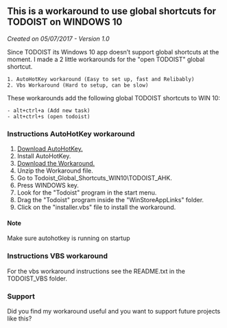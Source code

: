## This is a workaround to use global shortcuts for TODOIST on WINDOWS 10
*Created on 05/07/2017 - Version 1.0*

Since TODOIST its Windows 10 app doesn’t support global shortcuts at the moment. I made a 2 little workarounds for the "open TODOIST" global shortcut.

	1. AutoHotKey workaround (Easy to set up, fast and Relibably)
	2. Vbs Workaround (Hard to setup, can be slow)
	
These workarounds add the following global TODOIST shortcuts to WIN 10:

    - alt+ctrl+a (Add new task)
    - alt+ctrl+s (open todoist)


### Instructions AutoHotKey workaround
1. [Download AutoHotKey.](https://autohotkey.com/)
2. Install AutoHotKey.
3. [Download the Workaround.](https://github.com/rickstaa/Todoist_Global_Shortcuts_WIN10/archive/master.zip)
4. Unzip the Workaround file.
5. Go to Todoist_Global_Shortcuts_WIN10\TODOIST_AHK.
6. Press WINDOWS key.
7. Look for the "Todoist" program in the start menu.
8. Drag the "Todoist" program inside the "WinStoreAppLinks" folder.
7. Click on the "installer.vbs" file to install the workaround.

#### Note
Make sure autohotkey is running on startup 

### Instructions VBS workaround
For the vbs workaround instructions see the README.txt in the TODOIST_VBS folder.

### Support
Did you find my workaround useful and you want to support future projects like this? 
